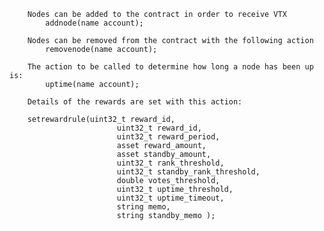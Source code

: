
        Nodes can be added to the contract in order to receive VTX
            addnode(name account);
    
        Nodes can be removed from the contract with the following action
            removenode(name account);

        The action to be called to determine how long a node has been up is:
            uptime(name account);
        
        Details of the rewards are set with this action:

        setrewardrule(uint32_t reward_id, 
                            uint32_t reward_id,
                            uint32_t reward_period, 
                            asset reward_amount,
                            asset standby_amount,
                            uint32_t rank_threshold,
                            uint32_t standby_rank_threshold, 
                            double votes_threshold, 
                            uint32_t uptime_threshold, 
                            uint32_t uptime_timeout,
                            string memo,
                            string standby_memo );